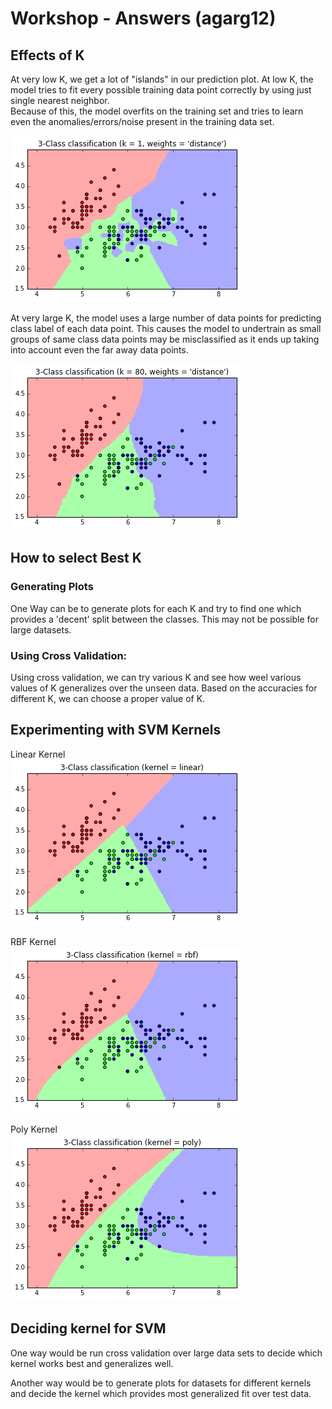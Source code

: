 # Workshop - Answers (agarg12)
## Effects of K

At very low K, we get a lot of "islands" in our prediction plot. At low K, the model tries to fit every possible training data point correctly by using just single nearest neighbor. <br />
Because of this, the model overfits on the training set and tries to learn even the anomalies/errors/noise present in the training data set.

![Low K](KNN_K_1_distance.png)

At very large K, the model uses a large number of data points for predicting class label of each data point. This causes the model to undertrain as small groups of same class data points may be misclassified as it ends up taking into account even the far away data points.

![High K](KNN_K_80_distance.png)

## How to select Best K

### Generating Plots
One Way can be to generate plots for each K and try to find one which provides a 'decent' split between the classes.
This may not be possible for large datasets.

### Using Cross Validation:
Using cross validation, we can try various K and see how weel various values of K generalizes over the unseen data.
Based on the accuracies for different K, we can choose a proper value of K.

## Experimenting with SVM Kernels

Linear Kernel <br/>
![Linear Kernel](linear_kernel.png)

RBF Kernel <br/>
![Linear Kernel](rbf_kernel.png)

Poly Kernel <br/>
![Linear Kernel](poly_kernel.png)

## Deciding kernel for SVM

One way would be run cross validation over large data sets to decide which kernel works best and generalizes well.
<br />

Another way would be to generate plots for datasets for different kernels and decide the kernel which provides most generalized fit over test data. 